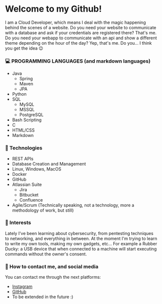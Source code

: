 # Welcome to my Github! #

I am a Cloud Developer, which means I deal with the magic happening behind the scenes of a website. Do you need your website to communicate with a database and ask if your credentials are registered there? That's me. Do you need your webapp to communicate with an api and show a different theme depending on the hour of the day? Yep, that's me. Do you... I think you get the idea 😉


### 💻 PROGRAMMING LANGUAGES (and markdown languages) ###

  * Java
    * Spring
    * Maven
    * JPA
  * Python
  * SQL
    * MySQL
    * MSSQL
    * PostgreSQL
  * Bash Scripting
  * C
  * HTML/CSS
  * Markdown

### 📱 Technologies 

  * REST APIs
  * Database Creation and Management
  * Linux, Windows, MacOS
  * Docker
  * GitHub
  * Atlassian Suite
    * Jira
    * Bitbucket
    * Confluence
  * Agile/Scrum (Technically speaking, not a technology, more a methodology of work, but still)

### 💬 Interests ###

Lately I've been learning about cybersecurity, from pentesting techniques to networking, and everything in between. At the moment I'm trying to learn to write my own tools, making my own gadgets, etc... 
For example a Rubber Ducky: a USB device that when connected to a machine will start executing commands without the owner's consent.
  
### 📨 How to contact me, and social media ###

You can contact me through the next platforms:
  * [Instagram](https://www.instagram.com/somecodingguy/)
  * [GitHub](https://github.com/Some-CodingGuy/)
  * To be extended in the future :)
